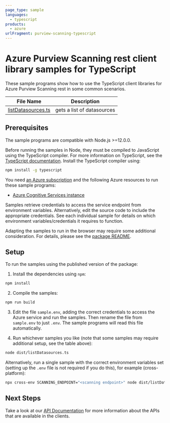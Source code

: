 ```yaml
---
page_type: sample
languages:
  - typescript
products:
  - azure
urlFragment: purview-scanning-typescript
---
```


# Azure Purview Scanning rest client library samples for TypeScript

These sample programs show how to use the TypeScript client libraries for Azure Purview Scanning rest in some common scenarios.

| **File Name**                         | **Description**            |
| ------------------------------------- | -------------------------- |
| [listDatasources.ts][listdatasources] | gets a list of datasources |

## Prerequisites

The sample programs are compatible with Node.js >=12.0.0.

Before running the samples in Node, they must be compiled to JavaScript using the TypeScript compiler. For more information on TypeScript, see the [TypeScript documentation][typescript]. Install the TypeScript compiler using:

```bash
npm install -g typescript
```

You need [an Azure subscription][freesub] and the following Azure resources to run these sample programs:

- [Azure Cognitive Services instance][createinstance_azurecognitiveservicesinstance]

Samples retrieve credentials to access the service endpoint from environment variables. Alternatively, edit the source code to include the appropriate credentials. See each individual sample for details on which environment variables/credentials it requires to function.

Adapting the samples to run in the browser may require some additional consideration. For details, please see the [package README][package].

## Setup

To run the samples using the published version of the package:

1. Install the dependencies using `npm`:

```bash
npm install
```

2. Compile the samples:

```bash
npm run build
```

3. Edit the file `sample.env`, adding the correct credentials to access the Azure service and run the samples. Then rename the file from `sample.env` to just `.env`. The sample programs will read this file automatically.

4. Run whichever samples you like (note that some samples may require additional setup, see the table above):

```bash
node dist/listDatasources.ts
```

Alternatively, run a single sample with the correct environment variables set (setting up the `.env` file is not required if you do this), for example (cross-platform):

```bash
npx cross-env SCANNING_ENDPOINT="<scanning endpoint>" node dist/listDatasources.js
```

## Next Steps

Take a look at our [API Documentation][apiref] for more information about the APIs that are available in the clients.

[listdatasources]: https://github.com/Azure/azure-sdk-for-js/blob/master/sdk/purview/purview-scanning-rest/samples/v1/typescript/src/listDatasources.ts
[apiref]: https://docs.microsoft.com/javascript/api/@azure/purview-scanning
[freesub]: https://azure.microsoft.com/free/
[createinstance_azurecognitiveservicesinstance]: https://docs.microsoft.com/azure/cognitive-services/cognitive-services-apis-create-account
[package]: https://github.com/Azure/azure-sdk-for-js/tree/master/sdk/purview/purview-scanning-rest/README.md
[typescript]: https://www.typescriptlang.org/docs/home.html
